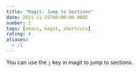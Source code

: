 ```yaml
---
title: "Magit: Jump to Sections"
date: 2021-11-15T00:00:00.000Z
number: 1
tags: [emacs, magit, shortcuts]
rating: 4
aliases:
  - /1
---
```


You can use the `j` key in magit to jump to sections.
